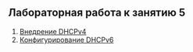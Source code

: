 ##  Лабораторная работа к занятию 5

1.	[Внедрение DHCPv4](Implement_DHCPv4/)
2. 	[Конфигурирование DHCPv6](Configure_DHCPv6/)